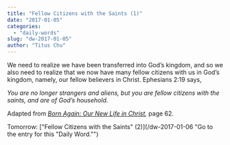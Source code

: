 ```yaml
---
title: "Fellow Citizens with the Saints (1)"
date: "2017-01-05"
categories: 
  - "daily-words"
slug: "dw-2017-01-05"
author: "Titus Chu"
---
```


We need to realize we have been transferred into God’s kingdom, and so we also need to realize that we now have many fellow citizens with us in God’s kingdom, namely, our fellow believers in Christ. Ephesians 2:19 says,

_You are no longer strangers and aliens, but you are fellow citizens with the saints, and are of God’s household._

Adapted from _[Born Again: Our New Life in Christ](/book-born-again/ "Go to the listing for this book."),_ page 62.

Tomorrow: ["Fellow Citizens with the Saints" (2)](/dw-2017-01-06 "Go to the entry for this "Daily Word."")

